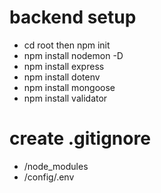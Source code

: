 # backend setup
- cd root then npm init
- npm install nodemon -D
- npm install express
- npm install dotenv
- npm install mongoose
- npm install validator

# create .gitignore
- /node_modules
- /config/.env